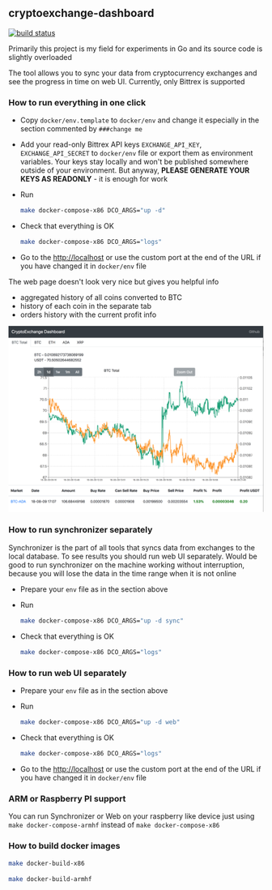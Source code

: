 ## cryptoexchange-dashboard

[![build status](https://img.shields.io/travis/nawa/cryptoexchange-dashboard/master.svg?style=flat-square)](https://travis-ci.org/kataras/iris)

Primarily this project is my field for experiments in Go and its source code is slightly overloaded

The tool allows you to sync your data from cryptocurrency exchanges and see the progress in time on web UI. Currently, only Bittrex is supported

### How to run everything in one click

- Copy `docker/env.template` to `docker/env` and change it especially in the section commented by `###change me`

- Add your read-only Bittrex API keys `EXCHANGE_API_KEY`, `EXCHANGE_API_SECRET` to `docker/env` file or export them as environment variables. Your keys stay locally and won't be published somewhere outside of your environment. But anyway, **PLEASE GENERATE YOUR KEYS AS READONLY** - it is enough for work

- Run

    ```bash
    make docker-compose-x86 DCO_ARGS="up -d"
    ```

- Check that everything is OK

    ```bash
    make docker-compose-x86 DCO_ARGS="logs"
    
    ```
- Go to the [http://localhost](http://localhost) or use the custom port at the end of the URL if you have changed it in `docker/env` file

The web page doesn't look very nice but gives you helpful info

- aggregated history of all coins converted to BTC
- history of each coin in the separate tab
- orders history with the current profit info

![screenshot](./screenshot.png)


### How to run synchronizer separately

Synchronizer is the part of all tools that syncs data from exchanges to the local database. To see results you should run web UI separately. Would be good to run synchronizer on the machine working without interruption, because you will lose the data in the time range when it is not online

- Prepare your `env` file as in the section above
    
- Run
    
    ```bash
    make docker-compose-x86 DCO_ARGS="up -d sync"
    ```

- Check that everything is OK

    ```bash
    make docker-compose-x86 DCO_ARGS="logs"
    
    ```

### How to run web UI separately

- Prepare your `env` file as in the section above

- Run

    ```bash
    make docker-compose-x86 DCO_ARGS="up -d web"
    ```

- Check that everything is OK

    ```bash
    make docker-compose-x86 DCO_ARGS="logs"
    
    ```

- Go to the [http://localhost](http://localhost) or use the custom port at the end of the URL if you have changed it in `docker/env` file

### ARM or Raspberry PI support

You can run Synchronizer or Web on your raspberry like device just using `make docker-compose-armhf` instead of `make docker-compose-x86`


### How to build docker images

```bash
make docker-build-x86
```

```bash
make docker-build-armhf
```